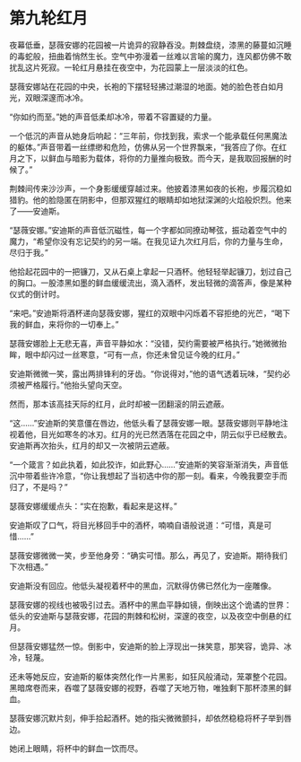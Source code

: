 # 第九轮红月

夜幕低垂，瑟薇安娜的花园被一片诡异的寂静吞没。荆棘盘绕，漆黑的藤蔓如沉睡的毒蛇般，扭曲着悄然生长。空气中弥漫着一丝难以言喻的魔力，连风都仿佛不敢扰乱这片死寂。一轮红月悬挂在夜空中，为花园蒙上一层淡淡的红色。

瑟薇安娜站在花园的中央，长袍的下摆轻轻拂过潮湿的地面。她的脸色苍白如月光，双眼深邃而冰冷。

“你如约而至。”她的声音低柔却冰冷，带着不容置疑的力量。

一个低沉的声音从她身后响起：“三年前，你找到我，索求一个能承载任何黑魔法的躯体。”声音带着一丝缥缈和危险，仿佛从另一个世界飘来，“我答应了你。在红月之下，以鲜血与暗影为载体，将你的力量推向极致。而今天，是我取回报酬的时候了。”

荆棘间传来沙沙声，一个身影缓缓穿越过来。他披着漆黑如夜的长袍，步履沉稳如猎豹。他的脸隐匿在阴影中，但那双猩红的眼睛却如地狱深渊的火焰般炽烈。他来了——安迪斯。

“瑟薇安娜。”安迪斯的声音低沉磁性，每一个字都如同撩动琴弦，振动着空气中的魔力，“希望你没有忘记契约的另一端。在我见证九次红月后，你的力量与生命，尽归于我。”

他拾起花园中的一把镰刀，又从石桌上拿起一只酒杯。他轻轻举起镰刀，划过自己的胸口。一股漆黑如墨的鲜血缓缓流出，滴入酒杯，发出轻微的滴答声，像是某种仪式的倒计时。

“来吧。”安迪斯将酒杯递向瑟薇安娜，猩红的双眼中闪烁着不容拒绝的光芒，“喝下我的鲜血，来将你的一切奉上。”

瑟薇安娜脸上无悲无喜，声音平静如水：“没错，契约需要被严格执行。”她微微抬眸，眼中却闪过一丝寒意，“可有一点，你还未曾见证今晚的红月。”

安迪斯微微一笑，露出两排锋利的牙齿。“你说得对，”他的语气透着玩味，“契约必须被严格履行。”他抬头望向天空。

然而，那本该高挂天际的红月，此时却被一团翻滚的阴云遮蔽。

“这……”安迪斯的笑意僵在唇边，他低头看了瑟薇安娜一眼。瑟薇安娜则平静地注视着他，目光如寒冬的冰刃。红月的光已然洒落在花园之中，阴云似乎已经散去。安迪斯再次抬头，红月的却又一次被阴云遮蔽。

“一个箴言？如此执着，如此狡诈，如此野心……”安迪斯的笑容渐渐消失，声音低沉中带着些许冷意，“你让我想起了当初选中你的那一刻。看来，今晚我要空手而归了，不是吗？”

瑟薇安娜缓缓点头：“实在抱歉，看起来是这样。”

安迪斯叹了口气，将目光移回手中的酒杯，喃喃自语般说道：“可惜，真是可惜……”

瑟薇安娜微微一笑，步至他身旁：“确实可惜。那么，再见了，安迪斯。期待我们下次相遇。”

安迪斯没有回应。他低头凝视着杯中的黑血，沉默得仿佛已然化为一座雕像。

瑟薇安娜的视线也被吸引过去。酒杯中的黑血平静如镜，倒映出这个诡谲的世界：低头的安迪斯与瑟薇安娜，花园的荆棘和松树，深邃的夜空，以及夜空中倒悬的红月。

但瑟薇安娜猛然一惊。倒影中，安迪斯的脸上浮现出一抹笑意，那笑容，诡异、冰冷，轻蔑。

还未等她反应，安迪斯的躯体突然化作一片黑影，如狂风般涌动，笼罩整个花园。黑暗席卷而来，吞噬了瑟薇安娜的视野，吞噬了天地万物，唯独剩下那杯漆黑的鲜血。

瑟薇安娜沉默片刻，伸手拾起酒杯。她的指尖微微颤抖，却依然稳稳将杯子举到唇边。

她闭上眼睛，将杯中的鲜血一饮而尽。